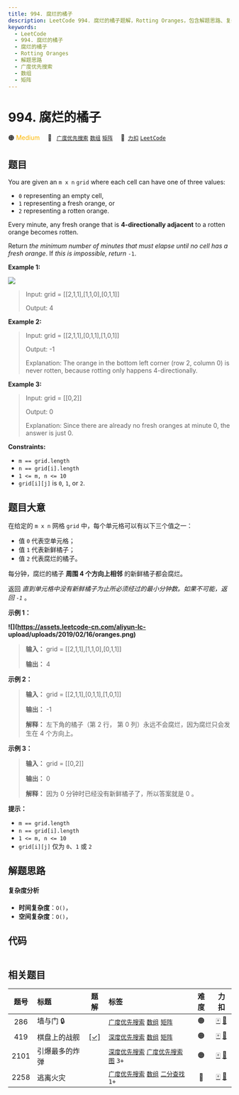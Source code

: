 ```yaml
---
title: 994. 腐烂的橘子
description: LeetCode 994. 腐烂的橘子题解，Rotting Oranges，包含解题思路、复杂度分析以及完整的 JavaScript 代码实现。
keywords:
  - LeetCode
  - 994. 腐烂的橘子
  - 腐烂的橘子
  - Rotting Oranges
  - 解题思路
  - 广度优先搜索
  - 数组
  - 矩阵
---
```


# 994. 腐烂的橘子

🟠 <font color=#ffb800>Medium</font>&emsp; 🔖&ensp; [`广度优先搜索`](/tag/breadth-first-search.md) [`数组`](/tag/array.md) [`矩阵`](/tag/matrix.md)&emsp; 🔗&ensp;[`力扣`](https://leetcode.cn/problems/rotting-oranges) [`LeetCode`](https://leetcode.com/problems/rotting-oranges)

## 题目

You are given an `m x n` `grid` where each cell can have one of three values:

  * `0` representing an empty cell,
  * `1` representing a fresh orange, or
  * `2` representing a rotten orange.

Every minute, any fresh orange that is **4-directionally adjacent** to a
rotten orange becomes rotten.

Return _the minimum number of minutes that must elapse until no cell has a
fresh orange_. If _this is impossible, return_ `-1`.



**Example 1:**

![](https://assets.leetcode.com/uploads/2019/02/16/oranges.png)

> Input: grid = [[2,1,1],[1,1,0],[0,1,1]]
> 
> Output: 4

**Example 2:**

> Input: grid = [[2,1,1],[0,1,1],[1,0,1]]
> 
> Output: -1
> 
> Explanation: The orange in the bottom left corner (row 2, column 0) is never rotten, because rotting only happens 4-directionally.

**Example 3:**

> Input: grid = [[0,2]]
> 
> Output: 0
> 
> Explanation: Since there are already no fresh oranges at minute 0, the answer is just 0.

**Constraints:**

  * `m == grid.length`
  * `n == grid[i].length`
  * `1 <= m, n <= 10`
  * `grid[i][j]` is `0`, `1`, or `2`.


## 题目大意

在给定的 `m x n` 网格 `grid` 中，每个单元格可以有以下三个值之一：

  * 值 `0` 代表空单元格；
  * 值 `1` 代表新鲜橘子；
  * 值 `2` 代表腐烂的橘子。

每分钟，腐烂的橘子 **周围  4 个方向上相邻** 的新鲜橘子都会腐烂。

返回 _直到单元格中没有新鲜橘子为止所必须经过的最小分钟数。如果不可能，返回  `-1`_ 。



**示例 1：**

**![](https://assets.leetcode-cn.com/aliyun-lc-
upload/uploads/2019/02/16/oranges.png)**

> 
> 
> 
> 
> 
> **输入：** grid = [[2,1,1],[1,1,0],[0,1,1]]
> 
> **输出：** 4
> 
> 

**示例 2：**

> 
> 
> 
> 
> 
> **输入：** grid = [[2,1,1],[0,1,1],[1,0,1]]
> 
> **输出：** -1
> 
> **解释：** 左下角的橘子（第 2 行， 第 0 列）永远不会腐烂，因为腐烂只会发生在 4 个方向上。
> 
> 

**示例 3：**

> 
> 
> 
> 
> 
> **输入：** grid = [[0,2]]
> 
> **输出：** 0
> 
> **解释：** 因为 0 分钟时已经没有新鲜橘子了，所以答案就是 0 。
> 
> 



**提示：**

  * `m == grid.length`
  * `n == grid[i].length`
  * `1 <= m, n <= 10`
  * `grid[i][j]` 仅为 `0`、`1` 或 `2`


## 解题思路

#### 复杂度分析

- **时间复杂度**：`O()`，
- **空间复杂度**：`O()`，

## 代码

```javascript

```

## 相关题目

<!-- prettier-ignore -->
| 题号 | 标题 | 题解 | 标签 | 难度 | 力扣 |
| :------: | :------ | :------: | :------ | :------: | :------: |
| 286 | 墙与门 🔒 |  |  [`广度优先搜索`](/tag/breadth-first-search.md) [`数组`](/tag/array.md) [`矩阵`](/tag/matrix.md) | 🟠 | [🀄️](https://leetcode.cn/problems/walls-and-gates) [🔗](https://leetcode.com/problems/walls-and-gates) |
| 419 | 棋盘上的战舰 | [[✓]](/problem/0419.md) |  [`深度优先搜索`](/tag/depth-first-search.md) [`数组`](/tag/array.md) [`矩阵`](/tag/matrix.md) | 🟠 | [🀄️](https://leetcode.cn/problems/battleships-in-a-board) [🔗](https://leetcode.com/problems/battleships-in-a-board) |
| 2101 | 引爆最多的炸弹 |  |  [`深度优先搜索`](/tag/depth-first-search.md) [`广度优先搜索`](/tag/breadth-first-search.md) [`图`](/tag/graph.md) `3+` | 🟠 | [🀄️](https://leetcode.cn/problems/detonate-the-maximum-bombs) [🔗](https://leetcode.com/problems/detonate-the-maximum-bombs) |
| 2258 | 逃离火灾 |  |  [`广度优先搜索`](/tag/breadth-first-search.md) [`数组`](/tag/array.md) [`二分查找`](/tag/binary-search.md) `1+` | 🔴 | [🀄️](https://leetcode.cn/problems/escape-the-spreading-fire) [🔗](https://leetcode.com/problems/escape-the-spreading-fire) |
